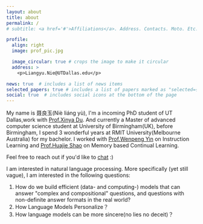 ```yaml
---
layout: about
title: about
permalink: /
# subtitle: <a href='#'>Affiliations</a>. Address. Contacts. Moto. Etc.

profile:
  align: right
  image: prof_pic.jpg

  image_circular: true # crops the image to make it circular
  address: >
    <p>Liangyu.Nie@UTDallas.edu</p>

news: true  # includes a list of news items
selected_papers: true # includes a list of papers marked as "selected={true}"
social: true  # includes social icons at the bottom of the page
---
```

My name is 聂良玉(Niè liáng yù), I'm a incoming PhD student of UT Dallas,work with [Prof.Xinya Du](https://xinyadu.github.io/index.html). And currently a Master of advanced computer science student at University of Birmingham(UK), before Birmingham, I spend 3 wonderful years at RMIT University(Melbourne Australia) for my bachelor. I worked with [Prof.Wenpeng Yin](https://www.wenpengyin.org/) on Instruction Learning and [Prof.Huajie Shao](https://shj1987.github.io/) on Memory based Continual Learning.


Feel free to reach out if you'd like to [chat](Liangyu.Nie@UTDallas.edu) :)

I am interested in natural language processing. More specifically (yet still vague), I am interested in the following questions:

1. How do we build efficient (data- and computing-) models that can answer "complex and compositional" questions, and questions with non-definite answer formats in the real world? 
2. How Language Models Personalize？
3. How language models can be more sincere(no lies no deceit)？
